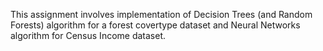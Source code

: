 This assignment involves implementation of Decision Trees (and Random Forests) algorithm for a forest covertype dataset and Neural Networks algorithm for Census Income dataset. 
